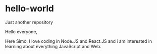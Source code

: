 # hello-world
Just another repository

Hello everyone,

Here Simo, I love coding in Node.JS and React.JS and i am interested in learning about everything JavaScript and Web.
